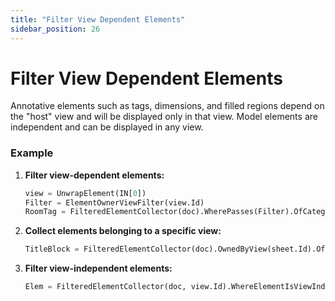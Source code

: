 ```yaml
---
title: "Filter View Dependent Elements"
sidebar_position: 26
---
```


# Filter View Dependent Elements
Annotative elements such as tags, dimensions, and filled regions depend on the "host" view and will be displayed only in that view. Model elements are independent and can be displayed in any view.

### Example
1. **Filter view-dependent elements:**
    ```python
    view = UnwrapElement(IN[0])
    Filter = ElementOwnerViewFilter(view.Id)
    RoomTag = FilteredElementCollector(doc).WherePasses(Filter).OfCategory(BuiltInCategory.OST_RoomTags)
    ```

2. **Collect elements belonging to a specific view:**
    ```python
    TitleBlock = FilteredElementCollector(doc).OwnedByView(sheet.Id).OfCategory(BuiltInCategory.OST_TitleBlocks)
    ```

3. **Filter view-independent elements:**
    ```python
    Elem = FilteredElementCollector(doc, view.Id).WhereElementIsViewIndependent()
    ```
